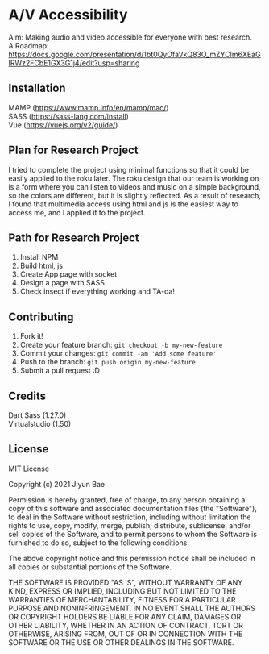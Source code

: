 # A/V Accessibility

Aim: Making audio and video accessible for everyone with best research.<br>
A Roadmap: https://docs.google.com/presentation/d/1bt0QyOfaVkQ83O_mZYClm6XEaGIRWz2FCbE1GX3G1j4/edit?usp=sharing 

## Installation

MAMP (https://www.mamp.info/en/mamp/mac/) <br>
SASS (https://sass-lang.com/install) <br>
Vue (https://vuejs.org/v2/guide/)

## Plan for Research Project

I tried to complete the project using minimal functions so that it could be easily applied to the roku later. The roku design that our team is working on is a form where you can listen to videos and music on a simple background, so the colors are different, but it is slightly reflected. As a result of research, I found that multimedia access using html and js is the easiest way to access me, and I applied it to the project.

## Path for Research Project

1. Install NPM
2. Build html, js 
3. Create App page with socket
4. Design a page with SASS
5. Check insect if everything working and TA-da!

## Contributing

1. Fork it!
2. Create your feature branch: `git checkout -b my-new-feature`
3. Commit your changes: `git commit -am 'Add some feature'`
4. Push to the branch: `git push origin my-new-feature`
5. Submit a pull request :D

## Credits

Dart Sass (1.27.0) <br>
Virtualstudio (1.50)

## License

MIT License

Copyright (c) 2021 Jiyun Bae

Permission is hereby granted, free of charge, to any person obtaining a copy
of this software and associated documentation files (the "Software"), to deal
in the Software without restriction, including without limitation the rights
to use, copy, modify, merge, publish, distribute, sublicense, and/or sell
copies of the Software, and to permit persons to whom the Software is
furnished to do so, subject to the following conditions:

The above copyright notice and this permission notice shall be included in all
copies or substantial portions of the Software.

THE SOFTWARE IS PROVIDED "AS IS", WITHOUT WARRANTY OF ANY KIND, EXPRESS OR
IMPLIED, INCLUDING BUT NOT LIMITED TO THE WARRANTIES OF MERCHANTABILITY,
FITNESS FOR A PARTICULAR PURPOSE AND NONINFRINGEMENT. IN NO EVENT SHALL THE
AUTHORS OR COPYRIGHT HOLDERS BE LIABLE FOR ANY CLAIM, DAMAGES OR OTHER
LIABILITY, WHETHER IN AN ACTION OF CONTRACT, TORT OR OTHERWISE, ARISING FROM,
OUT OF OR IN CONNECTION WITH THE SOFTWARE OR THE USE OR OTHER DEALINGS IN THE
SOFTWARE.